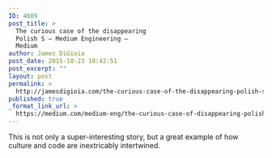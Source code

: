```yaml
---
ID: 4609
post_title: >
  The curious case of the disappearing
  Polish S — Medium Engineering —
  Medium
author: James DiGioia
post_date: 2015-10-23 10:42:51
post_excerpt: ""
layout: post
permalink: >
  http://jamesdigioia.com/the-curious-case-of-the-disappearing-polish-s-medium-engineering-medium/
published: true
_format_link_url: >
  https://medium.com/medium-eng/the-curious-case-of-disappearing-polish-s-fa398313d4df
---
```

This is not only a super-interesting story, but a great example of how culture and code are inextricably intertwined.